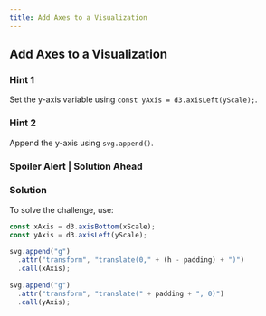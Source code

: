 ```yaml
---
title: Add Axes to a Visualization
---
```

## Add Axes to a Visualization

### Hint 1

Set the y-axis variable using `const yAxis = d3.axisLeft(yScale);`.

### Hint 2

Append the y-axis using `svg.append()`.

### Spoiler Alert | Solution Ahead
### Solution

To solve the challenge, use:
```javascript
const xAxis = d3.axisBottom(xScale);
const yAxis = d3.axisLeft(yScale);
    
svg.append("g")
  .attr("transform", "translate(0," + (h - padding) + ")")
  .call(xAxis);
  
svg.append("g")
  .attr("transform", "translate(" + padding + ", 0)")
  .call(yAxis);
```
